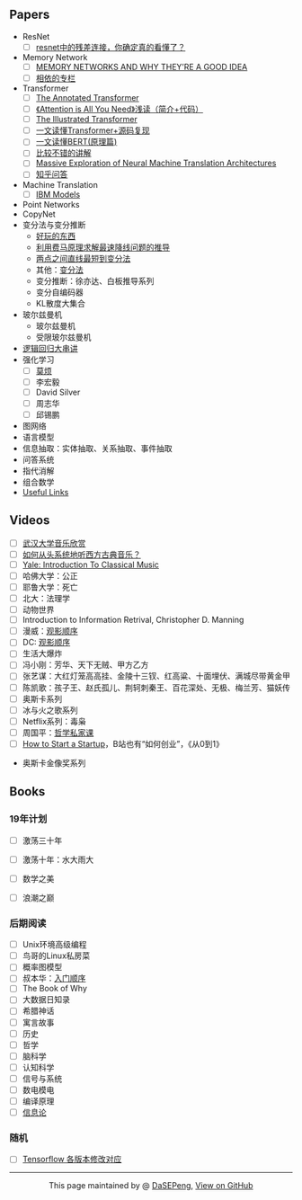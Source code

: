 ## Papers
- ResNet
  - [ ] [resnet中的残差连接，你确定真的看懂了？](https://mp.weixin.qq.com/s?__biz=MzA3NDIyMjM1NA==&mid=2649029645&idx=1&sn=75b494ec181fee3e8756bb0fa119e7ce&chksm=87134270b064cb66aea66e73b4a6dc283d5750cfa9d331015424f075ba117e38f857d2f25d07&scene=21#wechat_redirect) 
- Memory Network
  - [ ] [MEMORY NETWORKS AND WHY THEY’RE A GOOD IDEA](https://www.braincreators.com/2018/06/memory-networks/)
  - [ ] [相依的专栏](https://jepsonwong.github.io/categories/)
- Transformer
  - [ ] [The Annotated Transformer](http://nlp.seas.harvard.edu/2018/04/03/attention.html)
  - [ ] [《Attention is All You Need》浅读（简介+代码）](https://kexue.fm/archives/4765)
  - [ ] [The Illustrated Transformer](https://jalammar.github.io/illustrated-transformer/)
  - [ ] [一文读懂Transformer+源码复现](https://blog.csdn.net/jiaowoshouzi/article/details/89641775)
  - [ ] [一文读懂BERT(原理篇)](https://blog.csdn.net/jiaowoshouzi/article/details/89073944)
  - [ ] [比较不错的讲解](https://www.bilibili.com/video/av60670327?from=search&seid=15627662745322652509)
  - [ ] [Massive Exploration of Neural Machine Translation Architectures](https://arxiv.org/pdf/1703.03906.pdf)
  - [ ] [知乎问答](https://www.zhihu.com/question/339723385/answer/782509914)
- Machine Translation
  - [ ] [IBM Models](http://www.cs.columbia.edu/~mcollins/ibm12.pdf)
- Point Networks
- CopyNet
- 变分法与变分推断
  - [好玩的东西](https://www.bilibili.com/video/av35210091?from=search&seid=17395758843719763628)
  - [利用费马原理求解最速降线问题的推导](https://www.youtube.com/watch?v=VRLtNLTPFCY)
  - [两点之间直线最短到变分法](https://mp.weixin.qq.com/s/fAHoj2z-VvsevWpraKIYQw)
  - 其他：[变分法](https://www.youtube.com/watch?v=IZwQ2TaraNs&list=PL090BE404EFE679E9)
  - 变分推断：徐亦达、白板推导系列
  - 变分自编码器
  - KL散度大集合
- 玻尔兹曼机
  - 玻尔兹曼机
  - 受限玻尔兹曼机
- [逻辑回归大串讲](http://bjsc.github.io/SuperLR-Page/)
- 强化学习
  - [ ] [莫烦](https://www.bilibili.com/video/av16921335/?p=21)
  - [ ] 李宏毅
  - [ ] David Silver
  - [ ] 周志华
  - [ ] 邱锡鹏
- 图网络
- 语言模型
- 信息抽取：实体抽取、关系抽取、事件抽取
- 问答系统
- 指代消解
- 组合数学
- [Useful Links](https://casmls.github.io/)


## Videos
- [ ] [武汉大学音乐欣赏](https://www.bilibili.com/watchlater/#/av18543070/p1)
- [ ] [如何从头系统地听西方古典音乐？](https://www.zhihu.com/question/30957313/answer/50266448)
- [ ] [Yale: Introduction To Classical Music](https://www.bilibili.com/video/av38583482?from=search&seid=10704055560065784918)
- [ ] 哈佛大学：公正
- [ ] 耶鲁大学：死亡
- [ ] 北大：法理学
- [ ] 动物世界
- [ ] Introduction to Information Retrival, Christopher D. Manning
- [ ] 漫威：[观影顺序](https://zhuanlan.zhihu.com/p/63153047)
- [ ] DC: [观影顺序](https://zhidao.baidu.com/question/497995742957103884.html)
- [ ] 生活大爆炸
- [ ] 冯小刚：芳华、天下无贼、甲方乙方
- [ ] 张艺谋：大红灯笼高高挂、金陵十三钗、红高粱、十面埋伏、满城尽带黄金甲
- [ ] 陈凯歌：孩子王、赵氏孤儿、荆轲刺秦王、百花深处、无极、梅兰芳、猫妖传
- [ ] 奥斯卡系列
- [ ] 冰与火之歌系列
- [ ] Netflix系列：毒枭
- [ ] 周国平：[哲学私家课](https://www.bilibili.com/video/av59920436/?p=1)
- [ ] [How to Start a Startup](http://startupclass.samaltman.com/)，B站也有“如何创业”，《从0到1》
- 奥斯卡金像奖系列


## Books
### 19年计划
- [ ] 激荡三十年
- [ ] 激荡十年：水大雨大
- [ ] 数学之美
- [ ] 浪潮之巅


### 后期阅读
- [ ] Unix环境高级编程
- [ ] 鸟哥的Linux私房菜
- [ ] 概率图模型
- [ ] 叔本华：[入门顺序](https://www.zhihu.com/question/26486717/answer/38148301)
- [ ] The Book of Why
- [ ] 大数据日知录
- [ ] 希腊神话
- [ ] 寓言故事
- [ ] 历史
- [ ] 哲学
- [ ] 脑科学
- [ ] 认知科学
- [ ] 信号与系统
- [ ] 数电模电
- [ ] 编译原理
- [ ] [信息论](https://next.xuetangx.com/course/THU08071000428/1073672)

### 随机
- [ ] [Tensorflow 各版本修改对应](https://docs.google.com/spreadsheets/d/1FLFJLzg7WNP6JHODX5q8BDgptKafq_slHpnHVbJIteQ/edit#gid=0)


------------------------------------------------------------

<div style="text-align:center;">
This page maintained by @ <a href="https://dasepeng.github.io/">DaSEPeng</a>, 	
<a href="https://github.com/DaSEPeng/dasepeng.github.io/tree/master/Links/ToLearnList">View on GitHub</a>
</div>
